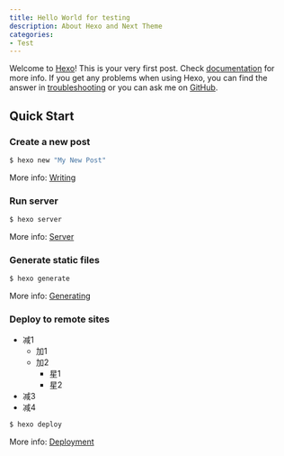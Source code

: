 ```yaml
---
title: Hello World for testing
description: About Hexo and Next Theme
categories:
- Test
---
```


Welcome to [Hexo](https://hexo.io/)! This is your very first post. Check [documentation](https://hexo.io/docs/) for more info. If you get any problems when using Hexo, you can find the answer in [troubleshooting](https://hexo.io/docs/troubleshooting.html) or you can ask me on [GitHub](https://github.com/hexojs/hexo/issues).

## Quick Start

### Create a new post

``` bash
$ hexo new "My New Post"
```

More info: [Writing](https://hexo.io/docs/writing.html)

### Run server

``` bash
$ hexo server
```

More info: [Server](https://hexo.io/docs/server.html "悬浮文字")

### Generate static files

``` bash
$ hexo generate
```

More info: [Generating](https://hexo.io/docs/generating.html)

### Deploy to remote sites

- 减1
    + 加1
    - 加2
        + 星1
        + 星2
- 减3
- 减4







``` bash
$ hexo deploy
```

More info: [Deployment](https://hexo.io/docs/one-command-deployment.html)

